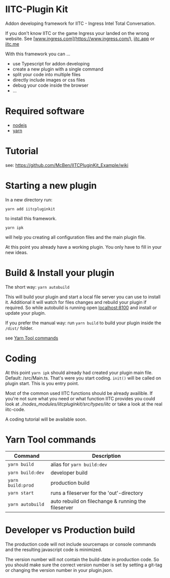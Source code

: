 IITC-Plugin Kit
============
Addon developing framework for IITC - Ingress Intel Total Conversation.

If you don't know IITC or the game Ingress your landed on the wrong website.
See [www.ingress.com](https://www.ingress.com/), [iitc.app](iitc.app) or [iitc.me](iitc.me)


With this framework you can ...
- use Typescript for addon developing
- create a new plugin with a single command
- split your code into multiple files
- directly include images or css files
- debug your code inside the browser
- ...


Required software
============
- [nodejs](https://nodejs.org)
- [yarn](https://yarnpkg.com)

Tutorial
============
see:  https://github.com/McBen/IITCPluginKit_Example/wiki

Starting a new plugin
============

In a new directory run:
```
yarn add iitcpluginkit
```
to install this framework.

```
yarn ipk
```
will help you creating all configuration files and the main plugin file.

At this point you already have a working plugin. You only have to fill in your new ideas.



Build & Install your plugin
============
The short way: ```yarn autobuild```

This will build your plugin and start a local file server you can use to install it.
Additional it will watch for files changes and rebuild your plugin if required.
So while autobuild is running open [localhost:8100](localhost:8100) and install or update your plugin.

If you prefer the manual way: run ```yarn build``` to build your plugin inside the `/dist/` folder.

see [Yarn Tool commands](#Yarn-Tool-commands)


Coding
==================
At this point `yarn ipk` should already had created your plugin main file. Default: /src/Main.ts. 
That's were you start coding. `init()` will be called on plugin start. This is you entry point.

Most of the common used IITC functions should be already availible. If you're not sure what you need or what function IITC provides you could look at _./nodes_modules/iitcpluginkit/src/types/iitc_ or take a look at the real iitc-code.

A coding tutorial will be available soon.



Yarn Tool commands
==================

| Command | Description |
| --- | --- |
| `yarn build` | alias for `yarn build:dev` |
| `yarn build:dev` | developer build |
| `yarn build:prod` | production build |
| `yarn start` | runs a fileserver for the 'out'-directory |
| `yarn autobuild` | auto rebuild on filechange & running the fileserver |


Developer vs Production build
==================
The production code will not include sourcemaps or console commands and the resulting javascript code is minimized.

The version number will not contain the build-date in production code. So you should make sure the correct version number is set by setting a git-tag or changing the version number in your plugin.json.

